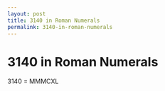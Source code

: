```yaml
---
layout: post
title: 3140 in Roman Numerals
permalink: 3140-in-roman-numerals
---
```


# 3140 in Roman Numerals

3140 = MMMCXL
